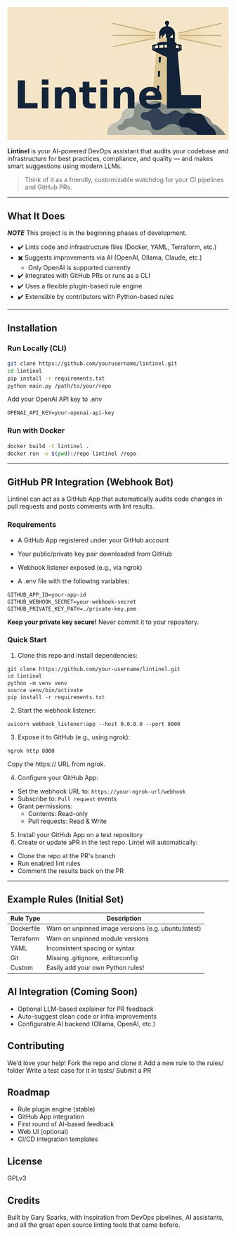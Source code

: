 ![Lintinel Logo](./images/lintinel.png)

**Lintinel** is your AI-powered DevOps assistant that audits your codebase and infrastructure for best practices, compliance, and quality — and makes smart suggestions using modern LLMs.

> Think of it as a friendly, customizable watchdog for your CI pipelines and GitHub PRs.

---

## What It Does

***NOTE*** This project is in the beginning phases of development.

- ✔️ Lints code and infrastructure files (Docker, YAML, Terraform, etc.)
- ✖️ Suggests improvements via AI (OpenAI, Ollama, Claude, etc.)
  - Only OpenAI is supported currently
- ✔️ Integrates with GitHub PRs or runs as a CLI
- ✔️ Uses a flexible plugin-based rule engine
- ✔️ Extensible by contributors with Python-based rules

---

## Installation

### Run Locally (CLI)

```bash
git clone https://github.com/yourusername/lintinel.git
cd lintinel
pip install -r requirements.txt
python main.py /path/to/your/repo
```

Add your OpenAI API key to .env
```
OPENAI_API_KEY=your-openai-api-key
```

### Run with Docker

```bash
docker build -t lintinel .
docker run -v $(pwd):/repo lintinel /repo
```

--- 
## GitHub PR Integration (Webhook Bot)

Lintinel can act as a GitHub App that automatically audits code changes in pull requests and posts comments with lint results.

### Requirements
- A GitHub App registered under your GitHub account

- Your public/private key pair downloaded from GitHub

- Webhook listener exposed (e.g., via ngrok)

- A .env file with the following variables:
```
GITHUB_APP_ID=your-app-id
GITHUB_WEBHOOK_SECRET=your-webhook-secret
GITHUB_PRIVATE_KEY_PATH=./private-key.pem
```

**Keep your private key secure!**
Never commit it to your repository.

### Quick Start
1. Clone this repo and install dependencies:
```
git clone https://github.com/your-username/lintinel.git
cd lintinel
python -m venv venv
source venv/bin/activate
pip install -r requirements.txt
```

2. Start the webhook listener:
```
uvicorn webhook_listener:app --host 0.0.0.0 --port 8000
```

3. Expose it to GitHub (e.g., using ngrok):
```
ngrok http 8000
```
Copy the https:// URL from ngrok.

4. Configure your GitHub App:
- Set the webhook URL to: `https://your-ngrok-url/webhook`
- Subscribe to: `Pull request` events
- Grant permissions:
  - Contents: Read-only
  - Pull requests: Read & Write

5. Install your GitHub App on a test repository
6. Create or update aPR in the test repo.
Lintel will automatically:
  - Clone the repo at the PR's branch
  - Run enabled lint rules
  - Comment the results back on the PR

---
## Example Rules (Initial Set)
| Rule Type	| Description |
|-----------|-------------|
|Dockerfile	| Warn on unpinned image versions (e.g. ubuntu:latest) |
|Terraform	| Warn on unpinned module versions |
|YAML	    | Inconsistent spacing or syntax |
|Git	    | Missing .gitignore, .editorconfig |
|Custom	    | Easily add your own Python rules! |

## AI Integration (Coming Soon)
- Optional LLM-based explainer for PR feedback
- Auto-suggest clean code or infra improvements
- Configurable AI backend (Ollama, OpenAI, etc.)

## Contributing
We’d love your help!
Fork the repo and clone it
Add a new rule to the rules/ folder
Write a test case for it in tests/
Submit a PR

## Roadmap
- Rule plugin engine (stable)
- GitHub App integration
- First round of AI-based feedback
- Web UI (optional)
- CI/CD integration templates

## License
GPLv3

## Credits
Built by Gary Sparks, with inspiration from DevOps pipelines, AI assistants, and all the great open source linting tools that came before.


